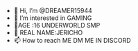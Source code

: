 - 👋 Hi, I’m @DREAMER15944
- 👀 I’m interested in GAMING 
- 🌱AGE :16
UNDERWORLD SMP 
- 💞️ REAL NAME:JERICHO 
- 📫 How to reach ME DM ME IN DISCORD 

<!---
DREAMER15944/DREAMER15944 is a ✨ special ✨ repository because its `README.md` (this file) appears on your GitHub profile.
You can click the Preview link to take a look at your changes.
--->
